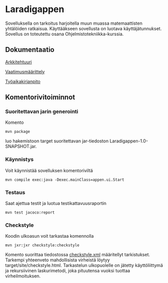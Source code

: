# Laradigappen
Sovelluksella on tarkoitus harjoitella muun muassa matemaattisten yhtälöiden
ratkaisua. Käyttääkseen sovellusta on luotava käyttäjätunnukset.
Sovellus on toteutettu osana Ohjelmistotekniikka-kurssia.

## Dokumentaatio

[Arkkitehtuuri](https://github.com/Ptterz/ot-harjoitustyo/blob/master/dokumentointi/arkkitehtuuri.md)

[Vaatimusmäärittely](https://github.com/Ptterz/ot-harjoitustyo/blob/master/dokumentointi/maarittelydoc.md)

[Työaikakirjanpito](https://github.com/Ptterz/ot-harjoitustyo/blob/master/dokumentointi/tuntikirjanpito.md)

## Komentorivitoiminnot

### Suoritettavan jarin generointi

Komento
```
mvn package
```
luo hakemistoon target suoritettavan jar-tiedoston Laradigappen-1.0-SNAPSHOT.jar.

### Käynnistys

Voit käynnistää sovelluksen komentoriviltä
```
mvn compile exec:java -Dexec.mainClass=appen.ui.Start
```

### Testaus

Saat ajettua testit ja luotua testikattavuusraportin
```
mvn test jacoco:report
```

### Checkstyle

Koodin ulkoasun voit tarkastaa komennolla
```
mvn jxr:jxr checkstyle:checkstyle
```
Komento suorittaa tiedostossa [checkstyle.xml](https://github.com/Ptterz/ot-harjoitustyo/blob/master/Laradigappen/checkstyle.xml) määritellyt tarkistukset.
Tarkempi yhteenveto mahdollisista virheistä löytyy target/site/checkstyle.html. 
Tarkastelun ulkopuolelle on jätetty käyttöliittymä ja rekursiivinen laskurimetodi, joka pituutensa vuoksi tuottaa virheilmoituksen. 



